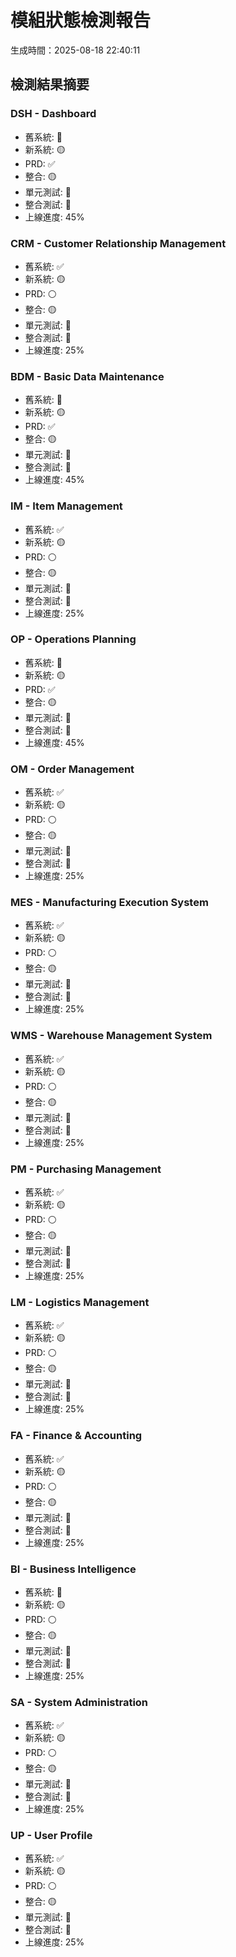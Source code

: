 
# 模組狀態檢測報告
生成時間：2025-08-18 22:40:11

## 檢測結果摘要

### DSH - Dashboard
- 舊系統: 🔴
- 新系統: 🟡
- PRD: ✅
- 整合: 🟡
- 單元測試: 🔴
- 整合測試: 🔴
- 上線進度: 45%

### CRM - Customer Relationship Management
- 舊系統: ✅
- 新系統: 🟡
- PRD: ⚪
- 整合: 🟡
- 單元測試: 🔴
- 整合測試: 🔴
- 上線進度: 25%

### BDM - Basic Data Maintenance
- 舊系統: 🔴
- 新系統: 🟡
- PRD: ✅
- 整合: 🟡
- 單元測試: 🔴
- 整合測試: 🔴
- 上線進度: 45%

### IM - Item Management
- 舊系統: ✅
- 新系統: 🟡
- PRD: ⚪
- 整合: 🟡
- 單元測試: 🔴
- 整合測試: 🔴
- 上線進度: 25%

### OP - Operations Planning
- 舊系統: 🔴
- 新系統: 🟡
- PRD: ✅
- 整合: 🟡
- 單元測試: 🔴
- 整合測試: 🔴
- 上線進度: 45%

### OM - Order Management
- 舊系統: ✅
- 新系統: 🟡
- PRD: ⚪
- 整合: 🟡
- 單元測試: 🔴
- 整合測試: 🔴
- 上線進度: 25%

### MES - Manufacturing Execution System
- 舊系統: ✅
- 新系統: 🟡
- PRD: ⚪
- 整合: 🟡
- 單元測試: 🔴
- 整合測試: 🔴
- 上線進度: 25%

### WMS - Warehouse Management System
- 舊系統: ✅
- 新系統: 🟡
- PRD: ⚪
- 整合: 🟡
- 單元測試: 🔴
- 整合測試: 🔴
- 上線進度: 25%

### PM - Purchasing Management
- 舊系統: ✅
- 新系統: 🟡
- PRD: ⚪
- 整合: 🟡
- 單元測試: 🔴
- 整合測試: 🔴
- 上線進度: 25%

### LM - Logistics Management
- 舊系統: ✅
- 新系統: 🟡
- PRD: ⚪
- 整合: 🟡
- 單元測試: 🔴
- 整合測試: 🔴
- 上線進度: 25%

### FA - Finance & Accounting
- 舊系統: ✅
- 新系統: 🟡
- PRD: ⚪
- 整合: 🟡
- 單元測試: 🔴
- 整合測試: 🔴
- 上線進度: 25%

### BI - Business Intelligence
- 舊系統: 🔴
- 新系統: 🟡
- PRD: ⚪
- 整合: 🟡
- 單元測試: 🔴
- 整合測試: 🔴
- 上線進度: 25%

### SA - System Administration
- 舊系統: ✅
- 新系統: 🟡
- PRD: ⚪
- 整合: 🟡
- 單元測試: 🔴
- 整合測試: 🔴
- 上線進度: 25%

### UP - User Profile
- 舊系統: ✅
- 新系統: 🟡
- PRD: ⚪
- 整合: 🟡
- 單元測試: 🔴
- 整合測試: 🔴
- 上線進度: 25%
